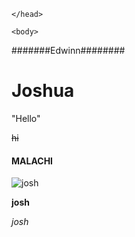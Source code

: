 <html>
  
  <head>
    
    </head>
    
    <body>

#######Edwinn########
  
  # Joshua
  
  "Hello"
  
  ~~hi~~
  
  #### MALACHI
  
  ![josh](https://m.media-amazon.com/images/M/MV5BMTgwNTY2OTI3MF5BMl5BanBnXkFtZTcwNDc1MTg4Nw@@._V1_SX300_.jpg)
  
  **josh**
  
  *josh*
  
</body>

</html>
